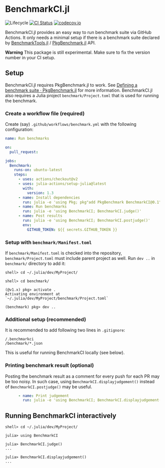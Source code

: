 # BenchmarkCI.jl

![Lifecycle](https://img.shields.io/badge/lifecycle-experimental-orange.svg)
[![CI Status][ci-img]][ci-url]
[![codecov.io][codecov-img]][codecov-url]

BenchmarkCI.jl provides an easy way to run benchmark suite via GitHub
Actions.  It only needs a minimal setup if there is a benchmark suite
declared by
[BenchmarkTools.jl](https://github.com/JuliaCI/BenchmarkTools.jl) /
[PkgBenchmark.jl](https://github.com/JuliaCI/PkgBenchmark.jl) API.

**Warning** This package is still experimental.  Make sure to fix the
version number in your CI setup.

## Setup

BenchmarkCI.jl requires PkgBenchmark.jl to work.  See
[Defining a benchmark suite · PkgBenchmark.jl](https://juliaci.github.io/PkgBenchmark.jl/stable/define_benchmarks/)
for more information.  BenchmarkCI.jl also requires a Julia project
`benchmark/Project.toml` that is used for running the benchmark.

### Create a workflow file (required)

Create (say) `.github/workflows/benchmark.yml` with the following
configuration:

```yaml
name: Run benchmarks

on:
  pull_request:

jobs:
  Benchmark:
    runs-on: ubuntu-latest
    steps:
      - uses: actions/checkout@v2
      - uses: julia-actions/setup-julia@latest
        with:
          version: 1.3
      - name: Install dependencies
        run: julia -e 'using Pkg; pkg"add PkgBenchmark BenchmarkCI@0.1"'
      - name: Run benchmarks
        run: julia -e 'using BenchmarkCI; BenchmarkCI.judge()'
      - name: Post results
        run: julia -e 'using BenchmarkCI; BenchmarkCI.postjudge()'
        env:
          GITHUB_TOKEN: ${{ secrets.GITHUB_TOKEN }}
```

### Setup with `benchmark/Manifest.toml`

If `benchmark/Manifest.toml` is checked into the repository,
`benchmark/Project.toml` must include parent project as well.  Run
`dev ..` in `benchmark/` directory to add it:

```
shell> cd ~/.julia/dev/MyProject/

shell> cd benchmark/

(@v1.x) pkg> activate .
Activating environment at `~/.julia/dev/MyProject/benchmark/Project.toml`

(benchmark) pkg> dev ..
```

### Additional setup (recommended)

It is recommended to add following two lines in `.gitignore`:

```
/.benchmarkci
/benchmark/*.json
```

This is useful for running BenchmarkCI locally (see below).

### Printing benchmark result (optional)

Posting the benchmark result as a comment for every push for each PR
may be too noisy.  In such case, using
`BenchmarkCI.displayjudgement()` instead of `BenchmarkCI.postjudge()`
may be useful.

```yaml
      - name: Print judgement
        run: julia -e 'using BenchmarkCI; BenchmarkCI.displayjudgement()'
```

## Running BenchmarkCI interactively

```
shell> cd ~/.julia/dev/MyProject/

julia> using BenchmarkCI

julia> BenchmarkCI.judge()
...

julia> BenchmarkCI.displayjudgement()
...
```

[ci-img]: https://github.com/tkf/BenchmarkCI.jl/workflows/Run%20tests/badge.svg
[ci-url]: https://github.com/tkf/BenchmarkCI.jl/actions?query=workflow%3A%22Run+tests%22
[codecov-img]: http://codecov.io/github/tkf/BenchmarkCI.jl/coverage.svg?branch=master
[codecov-url]: http://codecov.io/github/tkf/BenchmarkCI.jl?branch=master
